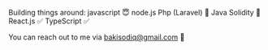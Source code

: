 Building things around:
javascript 😇
node.js
Php (Laravel) 🥰
Java
Solidity 🤪
React.js ✅
TypeScript ✅


You can reach out to me via bakisodiq@gmail.com 📠

